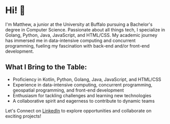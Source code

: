 # Hi! 👋

I'm Matthew, a junior at the University at Buffalo pursuing a Bachelor's degree in Computer Science. Passionate about all things tech, I specialize in Golang, Python, Java, JavaScript, and HTML/CSS. My academic journey has immersed me in data-intensive computing and concurrent programming, fueling my fascination with back-end and/or front-end development.

## What I Bring to the Table:
- Proficiency in Kotlin, Python, Golang, Java, JavaScript, and HTML/CSS
- Experience in data-intensive computing, concurrent programming, geospatial programming, and front-end development
- Enthusiasm for tackling challenges and learning new technologies
- A collaborative spirit and eagerness to contribute to dynamic teams

Let's Connect on [LinkedIn](https://www.linkedin.com/in/matthewhcheung/) to explore opportunities and collaborate on exciting projects!
<!--
**MatthewHCheung/MatthewHCheung** is a ✨ _special_ ✨ repository because its `README.md` (this file) appears on your GitHub profile.

Here are some ideas to get you started:

- 🔭 I’m currently working on ...
- 🌱 I’m currently learning ...
- 👯 I’m looking to collaborate on ...
- 🤔 I’m looking for help with ...
- 💬 Ask me about ...
- 📫 How to reach me: ...
- 😄 Pronouns: ...
- ⚡ Fun fact: ...
-->
